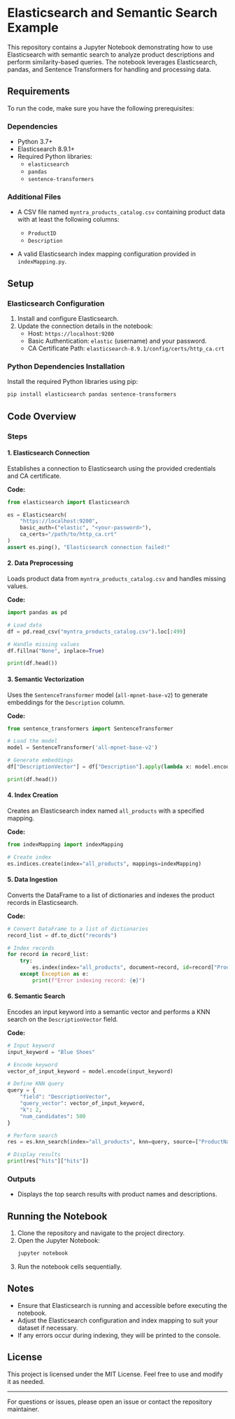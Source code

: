 # Elasticsearch and Semantic Search Example

This repository contains a Jupyter Notebook demonstrating how to use Elasticsearch with semantic search to analyze product descriptions and perform similarity-based queries. The notebook leverages Elasticsearch, pandas, and Sentence Transformers for handling and processing data.

## Requirements

To run the code, make sure you have the following prerequisites:

### Dependencies
- Python 3.7+
- Elasticsearch 8.9.1+
- Required Python libraries:
  - `elasticsearch`
  - `pandas`
  - `sentence-transformers`

### Additional Files
- A CSV file named `myntra_products_catalog.csv` containing product data with at least the following columns:
  - `ProductID`
  - `Description`

- A valid Elasticsearch index mapping configuration provided in `indexMapping.py`.

## Setup

### Elasticsearch Configuration
1. Install and configure Elasticsearch.
2. Update the connection details in the notebook:
   - Host: `https://localhost:9200`
   - Basic Authentication: `elastic` (username) and your password.
   - CA Certificate Path: `elasticsearch-8.9.1/config/certs/http_ca.crt`

### Python Dependencies Installation
Install the required Python libraries using pip:
```bash
pip install elasticsearch pandas sentence-transformers
```

## Code Overview

### Steps

#### 1. Elasticsearch Connection
Establishes a connection to Elasticsearch using the provided credentials and CA certificate.

**Code:**
```python
from elasticsearch import Elasticsearch

es = Elasticsearch(
    "https://localhost:9200",
    basic_auth=("elastic", "<your-password>"),
    ca_certs="/path/to/http_ca.crt"
)
assert es.ping(), "Elasticsearch connection failed!"
```

#### 2. Data Preprocessing
Loads product data from `myntra_products_catalog.csv` and handles missing values.

**Code:**
```python
import pandas as pd

# Load data
df = pd.read_csv("myntra_products_catalog.csv").loc[:499]

# Handle missing values
df.fillna("None", inplace=True)

print(df.head())
```

#### 3. Semantic Vectorization
Uses the `SentenceTransformer` model (`all-mpnet-base-v2`) to generate embeddings for the `Description` column.

**Code:**
```python
from sentence_transformers import SentenceTransformer

# Load the model
model = SentenceTransformer('all-mpnet-base-v2')

# Generate embeddings
df["DescriptionVector"] = df["Description"].apply(lambda x: model.encode(x))

print(df.head())
```

#### 4. Index Creation
Creates an Elasticsearch index named `all_products` with a specified mapping.

**Code:**
```python
from indexMapping import indexMapping

# Create index
es.indices.create(index="all_products", mappings=indexMapping)
```

#### 5. Data Ingestion
Converts the DataFrame to a list of dictionaries and indexes the product records in Elasticsearch.

**Code:**
```python
# Convert DataFrame to a list of dictionaries
record_list = df.to_dict("records")

# Index records
for record in record_list:
    try:
        es.index(index="all_products", document=record, id=record["ProductID"])
    except Exception as e:
        print(f"Error indexing record: {e}")
```

#### 6. Semantic Search
Encodes an input keyword into a semantic vector and performs a KNN search on the `DescriptionVector` field.

**Code:**
```python
# Input keyword
input_keyword = "Blue Shoes"

# Encode keyword
vector_of_input_keyword = model.encode(input_keyword)

# Define KNN query
query = {
    "field": "DescriptionVector",
    "query_vector": vector_of_input_keyword,
    "k": 2,
    "num_candidates": 500
}

# Perform search
res = es.knn_search(index="all_products", knn=query, source=["ProductName", "Description"])

# Display results
print(res["hits"]["hits"])
```

### Outputs
- Displays the top search results with product names and descriptions.

## Running the Notebook
1. Clone the repository and navigate to the project directory.
2. Open the Jupyter Notebook:
   ```bash
   jupyter notebook
   ```
3. Run the notebook cells sequentially.

## Notes
- Ensure that Elasticsearch is running and accessible before executing the notebook.
- Adjust the Elasticsearch configuration and index mapping to suit your dataset if necessary.
- If any errors occur during indexing, they will be printed to the console.

## License
This project is licensed under the MIT License. Feel free to use and modify it as needed.

---

For questions or issues, please open an issue or contact the repository maintainer.
